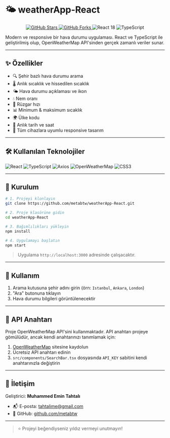 # 🌤️ weatherApp-React

<p align="center">
  <a href="https://github.com/metabtw/weatherApp-React/stargazers">
    <img src="https://img.shields.io/github/stars/metabtw/weatherApp-React?style=for-the-badge" alt="GitHub Stars"/>
  </a>
  <a href="https://github.com/metabtw/weatherApp-React/network/members">
    <img src="https://img.shields.io/github/forks/metabtw/weatherApp-React?style=for-the-badge" alt="GitHub Forks"/>
  </a>
  <img src="https://img.shields.io/badge/React-18-blue?style=for-the-badge&logo=react&logoColor=61DAFB" alt="React 18"/>
  <img src="https://img.shields.io/badge/TypeScript-%23007ACC.svg?style=for-the-badge&logo=typescript&logoColor=white" alt="TypeScript"/>
</p>

Modern ve responsive bir hava durumu uygulaması. React ve TypeScript ile geliştirilmiş olup, OpenWeatherMap API'sinden gerçek zamanlı veriler sunar.

---

## ✨ Özellikler

- 🔍 Şehir bazlı hava durumu arama
- 🌡️ Anlık sıcaklık ve hissedilen sıcaklık
- 🌤️ Hava durumu açıklaması ve ikon
- 💧 Nem oranı
- 💨 Rüzgar hızı
- 📊 Minimum & maksimum sıcaklık
- 🌍 Ülke kodu
- 📅 Anlık tarih ve saat
- 📱 Tüm cihazlara uyumlu responsive tasarım

---

## 🛠️ Kullanılan Teknolojiler

<p align="left">
  <img src="https://img.shields.io/badge/React-20232A?style=for-the-badge&logo=react&logoColor=61DAFB" alt="React"/>
  <img src="https://img.shields.io/badge/TypeScript-007ACC?style=for-the-badge&logo=typescript&logoColor=white" alt="TypeScript"/>
  <img src="https://img.shields.io/badge/Axios-5A29E4?style=for-the-badge&logo=axios&logoColor=white" alt="Axios"/>
  <img src="https://img.shields.io/badge/OpenWeatherMap-FF8C00?style=for-the-badge&logo=OpenWeatherMap&logoColor=white" alt="OpenWeatherMap"/>
  <img src="https://img.shields.io/badge/CSS3-1572B6?style=for-the-badge&logo=css3&logoColor=white" alt="CSS3"/>
</p>

---

## 🚀 Kurulum

```bash
# 1. Projeyi klonlayın
git clone https://github.com/metabtw/weatherApp-React.git

# 2. Proje klasörüne gidin
cd weatherApp-React

# 3. Bağımlılıkları yükleyin
npm install

# 4. Uygulamayı başlatın
npm start
```

> Uygulama `http://localhost:3000` adresinde çalışacaktır.

---

## 📝 Kullanım

1. Arama kutusuna şehir adını girin (örn: `Istanbul`, `Ankara`, `London`)
2. "Ara" butonuna tıklayın
3. Hava durumu bilgileri görüntülenecektir

---

## 🔑 API Anahtarı

Proje OpenWeatherMap API'sini kullanmaktadır. API anahtarı projeye gömülüdür, ancak kendi anahtarınızı tanımlamak için:

1. [OpenWeatherMap](https://openweathermap.org/api) sitesine kaydolun
2. Ücretsiz API anahtarı edinin
3. `src/components/SearchBar.tsx` dosyasında `API_KEY` sabitini kendi anahtarınızla değiştirin

---

## 📧 İletişim

Geliştirici: **Muhammed Emin Tahtalı**

- 📬 E-posta: [tahtalime@gmail.com](mailto:tahtalime@gmail.com)
- 📂 GitHub: [github.com/metabtw](https://github.com/metabtw)

---

> ⭐ Projeyi beğendiyseniz yıldız vermeyi unutmayın!
